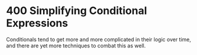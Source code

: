 # 400 Simplifying Conditional Expressions

Conditionals tend to get more and more complicated in their logic over time, and there are yet more techniques to combat this as well.
